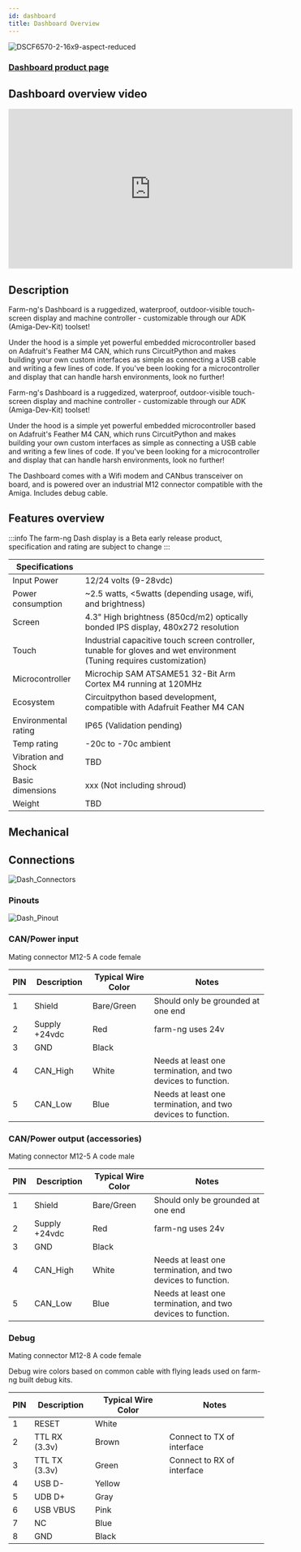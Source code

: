 ```yaml
---
id: dashboard
title: Dashboard Overview
---
```


![DSCF6570-2-16x9-aspect-reduced](https://user-images.githubusercontent.com/11846963/186734463-aa149b3a-7510-4d5a-99ea-f9a8a96775d2.jpg)

### [Dashboard product page](https://farm-ng.com/products/dashboard)

## Dashboard overview video

<iframe width="560" height="315"
src="https://www.youtube.com/embed/PKOhI4hbGUs"
title="YouTube video player" frameborder="0"
allow="accelerometer; autoplay; clipboard-write; encrypted-media; gyroscope; picture-in-picture; web-share"
allowfullscreen></iframe>

## Description

Farm-ng's Dashboard is a ruggedized, waterproof, outdoor-visible touch-screen display
and machine controller - customizable through our ADK (Amiga-Dev-Kit) toolset!

Under the hood is a simple yet powerful embedded microcontroller based on Adafruit's Feather M4 CAN,
which runs CircuitPython and makes building your own custom interfaces as simple as connecting
a USB cable and writing a few lines of code.
If you've been looking for a microcontroller and display that can handle harsh environments,
look no further!

Farm-ng's Dashboard is a ruggedized, waterproof, outdoor-visible
touch-screen display and machine controller - customizable
through our ADK (Amiga-Dev-Kit) toolset!

Under the hood is a simple yet powerful embedded microcontroller
based on Adafruit's Feather M4 CAN, which runs CircuitPython and
makes building your own custom interfaces as simple as connecting
a USB cable and writing a few lines of code.  If you've been
looking for a microcontroller and display that can handle harsh
environments, look no further!

The Dashboard comes with a Wifi modem and CANbus transceiver on
board, and is powered over an industrial M12 connector compatible
with the Amiga.  Includes debug cable.

## Features overview

:::info
The farm-ng Dash display is a Beta early release product, specification and rating are subject to change
:::

| Specifications       |                                                                                                                       |
| -------------------- | --------------------------------------------------------------------------------------------------------------------- |
| Input Power          | 12/24 volts (9-28vdc)                                                                                                 |
| Power consumption    | ~2.5 watts, <5watts (depending usage, wifi, and brightness)                                                           |
| Screen               | 4.3" High brightness (850cd/m2) optically bonded IPS display, 480x272 resolution                                      |
| Touch                | Industrial capacitive touch screen controller, tunable for gloves and wet environment (Tuning requires customization) |
| Microcontroller      | Microchip SAM ATSAME51 32-Bit Arm Cortex M4 running at 120MHz                                                         |
| Ecosystem            | Circuitpython based development, compatible with Adafruit Feather M4 CAN                                              |
| Environmental rating | IP65 (Validation pending)                                                                                             |
| Temp rating          | -20c to -70c ambient                                                                                                  |
| Vibration and Shock  | TBD                                                                                                                   |
| Basic dimensions     | xxx (Not including shroud)                                                                                            |
| Weight               | TBD                                                                                                                   |

## Mechanical

## Connections

![Dash_Connectors](https://user-images.githubusercontent.com/53625197/187535995-d4ad8c7c-05a0-482b-8be9-6b6fb6b87ac3.png)

### Pinouts

![Dash_Pinout](https://user-images.githubusercontent.com/53625197/187536079-a3c71c29-d13d-4c54-a343-5960ef98c793.png)

### CAN/Power input

Mating connector M12-5 A code female

| PIN | Description   | Typical Wire Color | Notes                                                        |
| --- | ------------- | ------------------ | ------------------------------------------------------------ |
| 1   | Shield        | Bare/Green         | Should only be grounded at one end                           |
| 2   | Supply +24vdc | Red                | farm-ng uses 24v                                             |
| 3   | GND           | Black              |                                                              |
| 4   | CAN_High      | White              | Needs at least one termination, and two devices to function. |
| 5   | CAN_Low       | Blue               | Needs at least one termination, and two devices to function. |

### CAN/Power output (accessories)

Mating connector M12-5 A code male

| PIN | Description   | Typical Wire Color | Notes                                                        |
| --- | ------------- | ------------------ | ------------------------------------------------------------ |
| 1   | Shield        | Bare/Green         | Should only be grounded at one end                           |
| 2   | Supply +24vdc | Red                | farm-ng uses 24v                                             |
| 3   | GND           | Black              |                                                              |
| 4   | CAN_High      | White              | Needs at least one termination, and two devices to function. |
| 5   | CAN_Low       | Blue               | Needs at least one termination, and two devices to function. |

### Debug

Mating connector M12-8 A code female

Debug wire colors based on common cable with flying leads used on
farm-ng built debug kits.

| PIN | Description   | Typical Wire Color | Notes                      |
| --- | ------------- | ------------------ | -------------------------- |
| 1   | RESET         | White              |                            |
| 2   | TTL RX (3.3v) | Brown              | Connect to TX of interface |
| 3   | TTL TX (3.3v) | Green              | Connect to RX of interface |
| 4   | USB D-        | Yellow             |                            |
| 5   | UDB D+        | Gray               |                            |
| 6   | USB VBUS      | Pink               |                            |
| 7   | NC            | Blue               |                            |
| 8   | GND           | Black              |                            |
